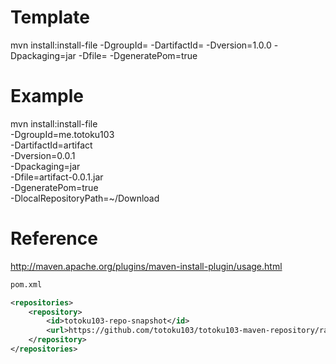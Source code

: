 # Template
mvn install:install-file -DgroupId= -DartifactId= -Dversion=1.0.0 -Dpackaging=jar -Dfile= -DgeneratePom=true

# Example
mvn install:install-file \
    -DgroupId=me.totoku103 \
    -DartifactId=artifact \
    -Dversion=0.0.1 \
    -Dpackaging=jar \
    -Dfile=artifact-0.0.1.jar \
    -DgeneratePom=true \
    -DlocalRepositoryPath=~/Download

# Reference
http://maven.apache.org/plugins/maven-install-plugin/usage.html


``` xml
pom.xml

<repositories>
    <repository>
        <id>totoku103-repo-snapshot</id>
        <url>https://github.com/totoku103/totoku103-maven-repository/raw/main/releases</url>
    </repository>
</repositories>
```
